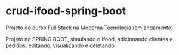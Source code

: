 # crud-ifood-spring-boot
Projeto do curso Full Stack na Moderna Tecnologia (em andamento)

Projeto no SPRING BOOT, simulando o Ifood, adicionando clientes e pedidos, editando, visualizando e deletando
